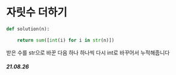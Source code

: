 # 자릿수 더하기 

```py
def solution(n):
    
    return sum([int(i) for i in str(n)])
```

받은 수를 str으로 바꾼 다음 하나 하나씩 다시 int로 바꾸어서 
누적해줍니다 

##### 21.08.26